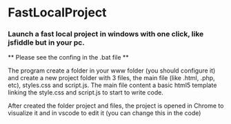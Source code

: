 # FastLocalProject
### Launch a fast local project in windows with one click, like jsfiddle but in your pc.

** Please see the confing in the .bat file **

The program create a folder in your www folder (you should configure it) and create a new project folder with 3 files, the main file (like .html, .php, etc), styles.css and script.js.
The main file content a basic html5 template linking the style.css and script.js to start to write code.

After created the folder project and files, the project is opened in Chrome to visualize it and in vscode to edit it (you can change this in the code)
